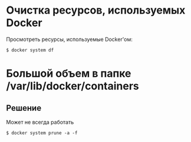 # Очистка ресурсов, используемых Docker
Просмотреть ресурсы, используемые Docker'ом:
```shell
$ docker system df
```
# Большой объем в папке /var/lib/docker/containers
## Решение
Может не всегда работать
```shell
$ docker system prune -a -f
```
